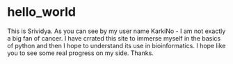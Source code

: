 # hello_world
This is Srividya. As you can see by my user name KarkiNo - I am not exactly a big fan of cancer. 
I have crrated this site to immerse myself in the basics of python and then I hope to understand its use in bioinformatics. 
I hope like you to see some real progress on my side.
Thanks.

